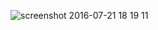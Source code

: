 ![screenshot 2016-07-21 18 19 11](https://cloud.githubusercontent.com/assets/2364337/17043852/b211ff72-4f6f-11e6-86e0-81c71c53d949.png)